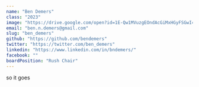 ```yaml
---
name: "Ben Demers"
class: "2023"
image: "https://drive.google.com/open?id=1E-Qw1MVuzgEOndAcGiMxHGyFSGwI4wvv"
email: "ben.n.demers@gmail.com"
slug: "ben_demers"
github: "https://github.com/bendemers"
twitter: "https://twitter.com/ben_demers"
linkedin: "https://www.linkedin.com/in/bndemers/"
facebook: ""
boardPosition: "Rush Chair"
---
```

so it goes